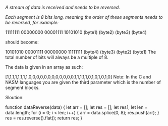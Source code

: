 _A stream of data is received and needs to be reversed._

_Each segment is 8 bits long, meaning the order of these segments needs to be reversed, for example:_

11111111  00000000  00001111  10101010
 (byte1)   (byte2)   (byte3)   (byte4)

should become:

10101010  00001111  00000000  11111111
 (byte4)   (byte3)   (byte2)   (byte1)
The total number of bits will always be a multiple of 8.

The data is given in an array as such:

[1,1,1,1,1,1,1,1,0,0,0,0,0,0,0,0,0,0,0,0,1,1,1,1,1,0,1,0,1,0,1,0]
Note: In the C and NASM languages you are given the third parameter which is the number of segment blocks.

Sloution:

function dataReverse(data) {
    let arr = [];
    let res = [];
    let res1;
    let len = data.length;
    for (i = 0; i < len; i++) {
        arr = data.splice(0, 8);
        res.push(arr);
    }
    res = res.reverse().flat();
    return res;
}

